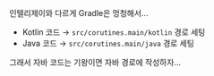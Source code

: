 인텔리제이와 다르게 Gradle은 멍청해서...
- Kotlin 코드 → `src/corutines.main/kotlin` 경로 세팅
- Java 코드 → `src/corutines.main/java` 경로 세팅

그래서 자바 코드는 기왕이면 자바 경로에 작성하자...